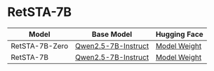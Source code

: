 # RetSTA-7B
| Model          | Base Model  |  Hugging Face |
| -----------    | ----------- |  ----------- |
| RetSTA-7B-Zero | [Qwen2.5-7B-Instruct](https://huggingface.co/Qwen/Qwen2.5-7B-Instruct)  | [Model Weight](https://huggingface.co/AB-Story/RetSTA-7B-Zero)       |
| RetSTA-7B      | [Qwen2.5-7B-Instruct](https://huggingface.co/Qwen/Qwen2.5-7B-Instruct)  | [Model Weight](https://huggingface.co/AB-Story/RetSTA-7B)        |
